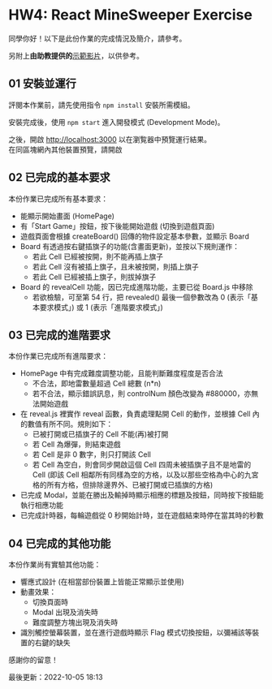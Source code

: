 # HW4: React MineSweeper Exercise

同學你好！以下是此份作業的完成情況及簡介，請參考。

另附上<b>由助教提供的</b>[示範影片](https://www.youtube.com/watch?v=mDx4bi-rA-Q)，以供參考。

## 01 安裝並運行

評閱本作業前，請先使用指令 `npm install` 安裝所需模組。

安裝完成後，使用 `npm start` 進入開發模式 (Development Mode)。 

之後，開啟 [http://localhost:3000](http://localhost:3000) 以在瀏覧器中預覽運行結果。  
在同區塊網內其他裝置預覽，請開啟

## 02 已完成的基本要求
本份作業已完成所有基本要求：
- 能顯示開始畫面 (HomePage)
- 有「Start Game」按鈕，按下後能開始遊戲 (切換到遊戲頁面)
- 遊戲頁面會根據 createBoard() 回傳的物件設定基本參數，並顯示 Board
- Board 有透過按右鍵插旗子的功能(含畫面更新)，並按以下規則運作：
  - 若此 Cell 已經被按開，則不能再插上旗子
  - 若此 Cell 沒有被插上旗子，且未被按開，則插上旗子
  - 若此 Cell 已經被插上旗子，則拔掉旗子
- Board 的 revealCell 功能，因已完成進階功能，主要已從 Board.js 中移除
  - 若欲檢驗，可至第 54 行，把 revealed() 最後一個參數改為 0 (表示「基本要求模式」) 或 1 (表示「進階要求模式」)

## 03 已完成的進階要求
本份作業已完成所有進階要求：
- HomePage 中有完成難度調整功能，且能判斷難度程度是否合法 
  - 不合法，即地雷數量超過 Cell 總數 (n*n)
  - 若不合法，顯示錯誤訊息，則 controlNum 顏色改變為 #880000，亦無法開始遊戲
- 在 reveal.js 裡實作 reveal 函數，負責處理點開 Cell 的動作，並根據 Cell 內的數值有所不同。規則如下：
  - 已被打開或已插旗子的 Cell 不能(再)被打開
  - 若 Cell 為爆彈，則結束遊戲
  - 若 Cell 是非 0 數字，則只打開該 Cell
  - 若 Cell 為空白，則會同步開啟這個 Cell 四周未被插旗子且不是地雷的 Cell (即該 Cell 相鄰所有同樣為空的方格，以及以那些空格為中心的九宮格的所有方格，但排除邊界外、已被打開或已插旗的方格)
- 已完成 Modal，並能在勝出及輸掉時顯示相應的標題及按鈕，同時按下按鈕能執行相應功能
- 已完成計時器，每輪遊戲從 0 秒開始計時，並在遊戲結束時停在當其時的秒數

## 04 已完成的其他功能
本份作業尚有實驗其他功能：
- 響應式設計 (在相當部份裝置上皆能正常顯示並使用)
- 動畫效果：
  - 切換頁面時
  - Modal 出現及消失時
  - 難度調整方塊出現及消失時
- 識別觸控螢幕裝置，並在進行遊戲時顯示 Flag 模式切換按鈕，以彌補該等裝置的右鍵的缺失

感謝你的留意！

最後更新：2022-10-05 18:13
